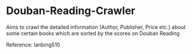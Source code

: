 # Douban-Reading-Crawler
Aims to crawl the detailed information (Author, Publisher, Price etc.) about some certain books which are sorted by the scores on Douban Reading

Reference: lanbing510

